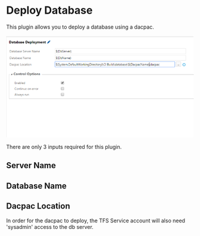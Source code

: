 # Deploy Database

This plugin allows you to deploy a database using a dacpac. 

![Plugin Config](databasedeployconfig.png)

There are only 3 inputs required for this plugin.

## Server Name

## Database Name

## Dacpac Location

In order for the dacpac to deploy, the TFS Service account will also need 'sysadmin' access to the db server.

